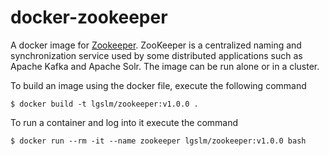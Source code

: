 docker-zookeeper
================
A docker image for [Zookeeper](https://zookeeper.apache.org/). ZooKeeper is a centralized naming and synchronization service used by some distributed applications
such as Apache Kafka and Apache Solr. The image can be run alone or in a cluster.

To build an image using the docker file, execute the following command

    $ docker build -t lgslm/zookeeper:v1.0.0 .

To run a container and log into it execute the command
 
    $ docker run --rm -it --name zookeeper lgslm/zookeeper:v1.0.0 bash

